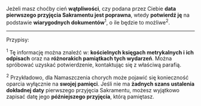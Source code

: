 Jeżeli masz choćby cień **wątpliwości**, czy podana przez Ciebie **data pierwszego przyjęcia Sakramentu jest poprawna**, wtedy **potwierdź ję** na podstawie **wiarygodnych dokumentów**<sup>1</sup>, o ile będzie to możliwe<sup>2</sup>.

---
Przypisy:

<sup>1</sup> Tę informację można znaleźć w: **kościelnych księgach metrykalnych i ich odpisach** oraz na **różnorakich pamiątkach tych wydarzeń**. Można spróbować uzyskać potwierdzenie, kontaktując się z właściwą parafią.

<sup>2</sup> Przykładowo, dla Namaszczenia chorych może pojawić się konieczność oparcia wyłącznie na **swojej pamięci**. Jeśli nie ma **żadnych szans ustalenia dokładnej daty** pierwszego przyjęcia Sakramentu, możesz wyjątkowo zapisać datę jego **późniejszego przyjęcia**, którą pamiętasz.
